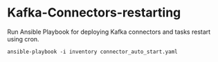 # Kafka-Connectors-restarting

Run Ansible Playbook for deploying Kafka connectors and tasks restart using cron.

```ansible-playbook -i inventory connector_auto_start.yaml```
